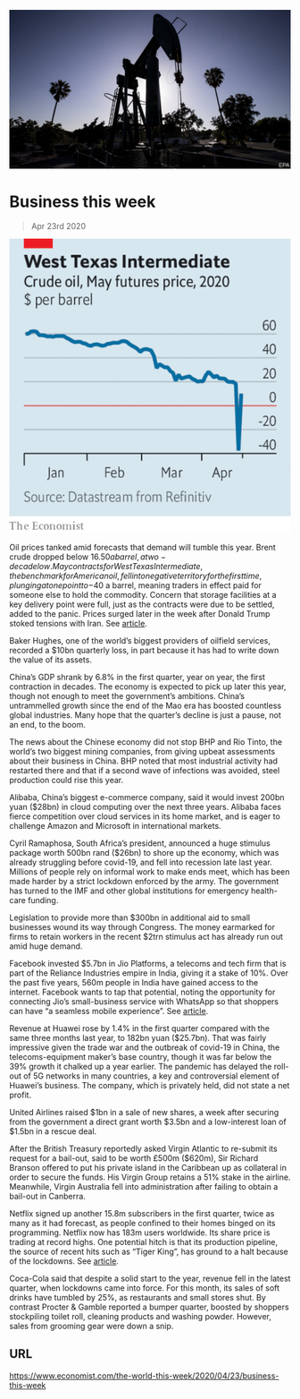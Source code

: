 ![](./images/20200425_WWP501.jpg)

# Business this week

> Apr 23rd 2020



![](./images/20200425_WWC313.png)

Oil prices tanked amid forecasts that demand will tumble this year. Brent crude dropped below $16.50 a barrel, a two-decade low. May contracts for West Texas Intermediate, the benchmark for American oil, fell into negative territory for the first time, plunging at one point to -$40 a barrel, meaning traders in effect paid for someone else to hold the commodity. Concern that storage facilities at a key delivery point were full, just as the contracts were due to be settled, added to the panic. Prices surged later in the week after Donald Trump stoked tensions with Iran. See [article](https://www.economist.com//finance-and-economics/2020/04/25/oil-markets-have-a-timing-problem).

Baker Hughes, one of the world’s biggest providers of oilfield services, recorded a $10bn quarterly loss, in part because it has had to write down the value of its assets.

China’s GDP shrank by 6.8% in the first quarter, year on year, the first contraction in decades. The economy is expected to pick up later this year, though not enough to meet the government’s ambitions. China’s untrammelled growth since the end of the Mao era has boosted countless global industries. Many hope that the quarter’s decline is just a pause, not an end, to the boom.

The news about the Chinese economy did not stop BHP and Rio Tinto, the world’s two biggest mining companies, from giving upbeat assessments about their business in China. BHP noted that most industrial activity had restarted there and that if a second wave of infections was avoided, steel production could rise this year.

Alibaba, China’s biggest e-commerce company, said it would invest 200bn yuan ($28bn) in cloud computing over the next three years. Alibaba faces fierce competition over cloud services in its home market, and is eager to challenge Amazon and Microsoft in international markets.

Cyril Ramaphosa, South Africa’s president, announced a huge stimulus package worth 500bn rand ($26bn) to shore up the economy, which was already struggling before covid-19, and fell into recession late last year. Millions of people rely on informal work to make ends meet, which has been made harder by a strict lockdown enforced by the army. The government has turned to the IMF and other global institutions for emergency health-care funding.

Legislation to provide more than $300bn in additional aid to small businesses wound its way through Congress. The money earmarked for firms to retain workers in the recent $2trn stimulus act has already run out amid huge demand.

Facebook invested $5.7bn in Jio Platforms, a telecoms and tech firm that is part of the Reliance Industries empire in India, giving it a stake of 10%. Over the past five years, 560m people in India have gained access to the internet. Facebook wants to tap that potential, noting the opportunity for connecting Jio’s small-business service with WhatsApp so that shoppers can have “a seamless mobile experience”. See [article](https://www.economist.com//business/2020/04/25/facebook-bets-on-a-different-sort-of-e-commerce-in-india).

Revenue at Huawei rose by 1.4% in the first quarter compared with the same three months last year, to 182bn yuan ($25.7bn). That was fairly impressive given the trade war and the outbreak of covid-19 in China, the telecoms-equipment maker’s base country, though it was far below the 39% growth it chalked up a year earlier. The pandemic has delayed the roll-out of 5G networks in many countries, a key and controversial element of Huawei’s business. The company, which is privately held, did not state a net profit.

United Airlines raised $1bn in a sale of new shares, a week after securing from the government a direct grant worth $3.5bn and a low-interest loan of $1.5bn in a rescue deal.

After the British Treasury reportedly asked Virgin Atlantic to re-submit its request for a bail-out, said to be worth £500m ($620m), Sir Richard Branson offered to put his private island in the Caribbean up as collateral in order to secure the funds. His Virgin Group retains a 51% stake in the airline. Meanwhile, Virgin Australia fell into administration after failing to obtain a bail-out in Canberra.

Netflix signed up another 15.8m subscribers in the first quarter, twice as many as it had forecast, as people confined to their homes binged on its programming. Netflix now has 183m users worldwide. Its share price is trading at record highs. One potential hitch is that its production pipeline, the source of recent hits such as “Tiger King”, has ground to a halt because of the lockdowns. See [article](https://www.economist.com//node/21784550).

Coca-Cola said that despite a solid start to the year, revenue fell in the latest quarter, when lockdowns came into force. For this month, its sales of soft drinks have tumbled by 25%, as restaurants and small stores shut. By contrast Procter & Gamble reported a bumper quarter, boosted by shoppers stockpiling toilet roll, cleaning products and washing powder. However, sales from grooming gear were down a snip.

## URL

https://www.economist.com/the-world-this-week/2020/04/23/business-this-week
